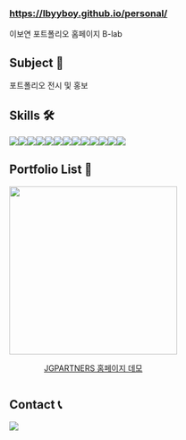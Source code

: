 ### https://lbyyboy.github.io/personal/
이보연 포트폴리오 홈페이지 B-lab

## Subject 📌
포트폴리오 전시 및 홍보

## Skills  🛠
<div style="display:flex; flex-direction:row;">
    <img src="https://img.shields.io/badge/html5-E34F26?style=for-the-badge&logo=html5&logoColor=white">
    <img src="https://img.shields.io/badge/css3-1572B6?style=for-the-badge&logo=css3&logoColor=white">
    <img src="https://img.shields.io/badge/jquery-0769AD?style=for-the-badge&logo=jquery&logoColor=white">
    <img src="https://img.shields.io/badge/visualstudiocode-007ACC?style=for-the-badge&logo=visualstudiocode&logoColor=white">
    <img src="https://img.shields.io/badge/sass-CC6699?style=for-the-badge&logo=sass&logoColor=white">
    <br>
    <img src="https://img.shields.io/badge/adobephotoshop-31A8FF?style=for-the-badge&logo=adobephotoshop&logoColor=white">
    <img src="https://img.shields.io/badge/adobexd-FF61F6?style=for-the-badge&logo=adobexd&logoColor=white">
    <img src="https://img.shields.io/badge/adobedreamweaver-FF61F6?style=for-the-badge&logo=adobedreamweaver&logoColor=white">
    <img src="https://img.shields.io/badge/figma-F24E1E?style=for-the-badge&logo=figma&logoColor=white">
    <br>
    <img src="https://img.shields.io/badge/adobeillustrator-FF9A00?style=flat-square&logo=adobeillustrator&logoColor=white">
    <img src="https://img.shields.io/badge/adobepremierepro-9999FF?style=flat-square&logo=adobepremierepro&logoColor=white">
    <img src="https://img.shields.io/badge/adobeaftereffects-9999FF?style=flat-square&logo=adobeaftereffects&logoColor=white">
    <img src="https://img.shields.io/badge/adobeindesign-FF3366?style=flat-square&logo=adobeindesign&logoColor=white">
</div>

## Portfolio List 📃
<div style="display:flex; flex-direction:row;">
    <a href="https://lbyyboy.github.io/personal/contents/portfolio/web-01.html" style="display:flex; flex-direction:column; align-items:center; ">
        <img src="https://lbyyboy.github.io/personal/img/web-01-thumbnail.jpg" width="300px">
        <p>JGPARTNERS 홈페이지 데모</p>
    </a>
</div>





## Contact 📞
<div style="display:flex; flex-direction:row;">
    <a href="mailto:lbyyboy@gmail.com">
        <img src="https://img.shields.io/badge/gmail-EA4335?style=for-the-badge&logo=gmail&logoColor=white">
    </a>
</div>

